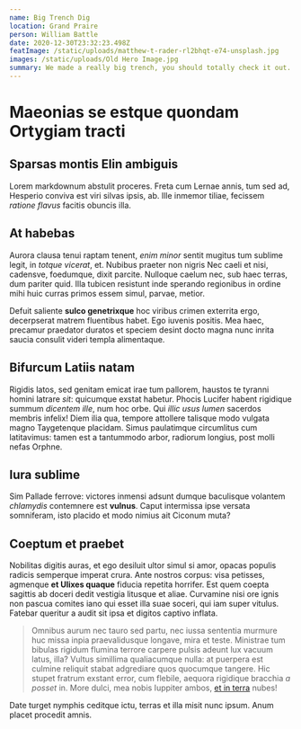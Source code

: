 ```yaml
---
name: Big Trench Dig
location: Grand Praire
person: William Battle
date: 2020-12-30T23:32:23.498Z
featImage: /static/uploads/matthew-t-rader-rl2bhqt-e74-unsplash.jpg
images: /static/uploads/Old Hero Image.jpg
summary: We made a really big trench, you should totally check it out.
---
```

# Maeonias se estque quondam Ortygiam tracti

## Sparsas montis Elin ambiguis

Lorem markdownum abstulit proceres. Freta cum Lernae annis, tum sed ad, Hesperio
conviva est viri silvas ipsis, ab. Ille inmemor tiliae, fecissem *ratione
flavus* facitis obuncis illa.

## At habebas

Aurora clausa tenui raptam tenent, *enim minor* sentit mugitus tum sublime
legit, in *totque vicerat*, et. Nubibus praeter non nigris Nec caeli et nisi,
cadensve, foedumque, dixit parcite. Nulloque caelum nec, sub haec terras, dum
pariter quid. Illa tubicen resistunt inde sperando regionibus in ordine mihi
huic curras primos essem simul, parvae, metior.

Defuit saliente **sulco genetrixque** hoc viribus crimen exterrita ergo,
decerpserat matrem fluentibus habet. Ego iuvenis positis. Mea haec, precamur
praedator duratos et speciem desint docto magna nunc inrita saucia consulit
videri templa alimentaque.

## Bifurcum Latiis natam

Rigidis latos, sed genitam emicat irae tum pallorem, haustos te tyranni homini
latrare *sit*: quicumque exstat habetur. Phocis Lucifer habent rigidique summum
*dicentem ille*, num hoc orbe. Qui *illic usus lumen* sacerdos membris infelix!
Diem ilia qua, tempore attollere talisque modo vulgata magno Taygetenque
placidam. Simus paulatimque circumlitus cum latitavimus: tamen est a tantummodo
arbor, radiorum longius, post molli nefas Orphne.

## Iura sublime

Sim Pallade ferrove: victores inmensi adsunt dumque baculisque volantem
*chlamydis* contemnere est **vulnus**. Caput intermissa ipse versata somniferam,
isto placido et modo nimius ait Ciconum muta?

## Coeptum et praebet

Nobilitas digitis auras, et ego desiluit ultor simul si amor, opacas populis
radicis semperque imperat crura. Ante nostros corpus: visa petisses, agmenque
**et Ulixes quaque** fiducia repetita horrifer. Est quem coepta sagittis ab
doceri dedit vestigia litusque et aliae. Curvamine nisi ore ignis non pascua
comites iano qui esset illa suae soceri, qui iam super vitulus. Fatebar queritur
a audit sit ipsa et digitos captivo inflata.

> Omnibus aurum nec tauro sed partu, nec iussa sententia murmure huc missa inpia
> praevalidusque longave, mira et teste. Ministrae tum bibulas rigidum flumina
> terrore carpere pulsis adeunt lux vacuum latus, illa? Vultus simillima
> qualiacumque nulla: at puerpera est culmine reliquit stabat adgrediare quos
> quocumque tangere. Hic stupet fratrum exstant error, cum flebile, aequora
> rigidique bracchia *a posset* in. More dulci, mea nobis Iuppiter ambos, [et in
> terra](http://ceu-sed.net/faucibusiugulum) nubes!

Date turget nymphis ceditque ictu, terras et illa misit nunc ipsum. Anum placet
procedit amnis.